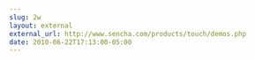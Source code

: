 ```yaml
---
slug: 2w
layout: external
external_url: http://www.sencha.com/products/touch/demos.php
date: 2010-06-22T17:13:00-05:00
---
```

